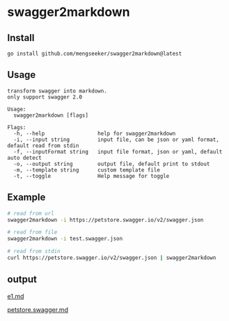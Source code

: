 # swagger2markdown

## Install
```shell
go install github.com/mengseeker/swagger2markdown@latest
```

## Usage
```text
transform swagger into markdown.
only support swagger 2.0

Usage:
  swagger2markdown [flags]

Flags:
  -h, --help                 help for swagger2markdown
  -i, --input string         input file, can be json or yaml format, default read from stdin
  -f, --inputFormat string   input file format, json or yaml, default auto detect
  -o, --output string        output file, default print to stdout
  -m, --template string      custom template file
  -t, --toggle               Help message for toggle
```

## Example

```bash
# read from url
swagger2markdown -i https://petstore.swagger.io/v2/swagger.json

# read from file
swagger2markdown -i test.swagger.json

# read from stdin
curl https://petstore.swagger.io/v2/swagger.json | swagger2markdown
```

## output
[e1.md](example/e1.md)

[petstore.swagger.md](example/petstore.swagger.md)